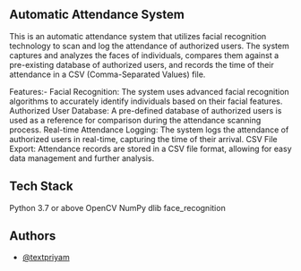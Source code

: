 
## Automatic Attendance System
This is an automatic attendance system that utilizes facial recognition technology to scan and log the attendance of authorized users. The system captures and analyzes the faces of individuals, compares them against a pre-existing database of authorized users, and records the time of their attendance in a CSV (Comma-Separated Values) file.

Features:-
Facial Recognition: The system uses advanced facial recognition algorithms to accurately identify individuals based on their facial features.
Authorized User Database: A pre-defined database of authorized users is used as a reference for comparison during the attendance scanning process.
Real-time Attendance Logging: The system logs the attendance of authorized users in real-time, capturing the time of their arrival.
CSV File Export: Attendance records are stored in a CSV file format, allowing for easy data management and further analysis.


## Tech Stack

Python 3.7 or above
OpenCV
NumPy
dlib
face_recognition


## Authors

- [@textpriyam](https://www.github.com/textpriyam)

